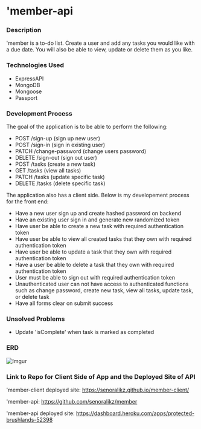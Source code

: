 # 'member-api

### Description
'member is a to-do list. Create a user and add any tasks you would like with a due date. You will also be able to view, update or delete them as you like.

### Technologies Used
- ExpressAPI
- MongoDB
- Mongoose
- Passport

### Development Process
The goal of the application is to be able to perform the following:
- POST /sign-up (sign up new user)
- POST /sign-in (sign in existing user)
- PATCH /change-password (change users password)
- DELETE /sign-out (sign out user)
- POST /tasks (create a new task)
- GET /tasks (view all tasks)
- PATCH /tasks (update specific task)
- DELETE /tasks (delete specific task)

The application also has a client side. Below is my developement process for the front end:
- Have a new user sign up and create hashed password on backend
- Have an existing user sign in and generate new randomized token
- Have user be able to create a new task with required authentication token
- Have user be able to view all created tasks that they own with required authentication token
- Have user be able to update a task that they own with required authentication token
- Have a user be able to delete a task that they own with required authentication token
- User must be able to sign out with required authentication token
- Unauthenticated user can not have access to authenticated functions such as change password, create new task, view all tasks, update task, or delete task
- Have all forms clear on submit success

### Unsolved Problems
- Update 'isComplete' when task is marked as completed

### ERD
![Imgur](https://i.imgur.com/xxKA7VJ.png "ERD for Fullstack Project")

### Link to Repo for Client Side of App and the Deployed Site of API
'member-client deployed site:
https://senoralikz.github.io/member-client/

'member-api:
https://github.com/senoralikz/member

'member-api deployed site:
https://dashboard.heroku.com/apps/protected-brushlands-52398
